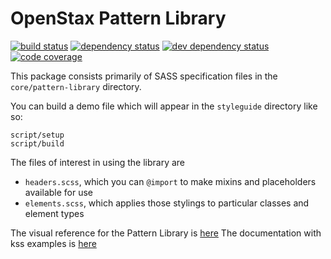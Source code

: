 # OpenStax Pattern Library

[![build status][travis-image]][travis-url]
[![dependency status][dependency-image]][dependency-url]
[![dev dependency status][dev-dependency-image]][dev-dependency-url]
[![code coverage][coverage-image]][coverage-url]


This package consists primarily of SASS specification files in the `core/pattern-library`
directory.

You can build a demo file which will appear in the `styleguide` directory like so:

```
script/setup  
script/build
```

The files of interest in using the library are
 - `headers.scss`, which you can `@import` to make mixins and placeholders available for use
 - `elements.scss`, which applies those stylings to particular classes and element types

 The visual reference for the Pattern Library is [here](https://sketchviewer.com/sketches/59766aabb57e8900114c89ce/latest/)
 The documentation with kss examples is [here](https://packages.cnx.org/pattern-library/latest/)


[travis-image]: https://img.shields.io/travis/openstax/pattern-library.svg
[travis-url]: https://travis-ci.org/openstax/pattern-library
[dependency-image]: https://img.shields.io/david/openstax/pattern-library.svg
[dependency-url]: https://david-dm.org/openstax/pattern-library
[dev-dependency-image]: https://img.shields.io/david/dev/openstax/pattern-library.svg
[dev-dependency-url]: https://david-dm.org/openstax/pattern-library#info=devDependencies
[coverage-image]: https://img.shields.io/codecov/c/github/openstax/pattern-library.svg
[coverage-url]: https://codecov.io/gh/openstax/pattern-library
